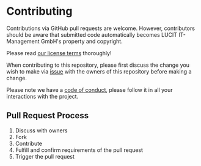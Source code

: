 # Contributing

Contributions via GitHub pull requests are welcome. However, contributors should be aware that submitted code
automatically becomes LUCIT IT-Management GmbH's property and copyright.

Please read [our license terms](https://github.com/LUCIT-Systems-and-Development/unicorn-binance-depthcache-cluster/blob/master/LICENSE) 
thoroughly!

When contributing to this repository, please first discuss the change you wish to make via 
[issue](https://github.com/LUCIT-Systems-and-Development/unicorn-binance-depthcache-cluster/issues/new/choose) 
with the owners of this repository before making a change. 

Please note we have a 
[code of conduct](https://github.com/LUCIT-Systems-and-Development/unicorn-binance-depthcache-cluster/blob/master/CODE_OF_CONDUCT.md), 
please follow it in all your interactions with the project.

## Pull Request Process

1. Discuss with owners
2. Fork
3. Contribute
4. Fulfill and confirm requirements of the pull request
5. Trigger the pull request